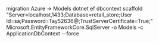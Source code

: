 migration Azure -> Models 
dotnet ef dbcontext scaffold "Server=localhost,1433;Database=retail_store;User Id=sa;Password=Tay52636@;TrustServerCertificate=True;" Microsoft.EntityFrameworkCore.SqlServer -o Models -c ApplicationDbContext --force